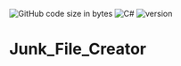 ![GitHub code size in bytes](https://img.shields.io/github/languages/code-size/Anthony-T-N//Junk_File_Creator)
![C#](https://img.shields.io/badge/Language-C%23-green)
![version](https://img.shields.io/badge/version-1.0.0-yellow.svg)

# Junk_File_Creator
